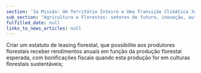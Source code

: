 ```yaml
---
section: '3a Missão: Um Território Inteiro e Uma Transição Climática Justa'
sub_section: "Agricultura e Florestas: setores de futuro, inovação, autonomia e investimento"
fulfilled_date: null
links_to_news_articles: null
---
```


Criar um estatuto de leasing florestal, que possibilite aos produtores florestais receber rendimentos anuais em função da produção florestal esperada, com bonificações fiscais quando esta produção for em culturas florestais sustentáveis;